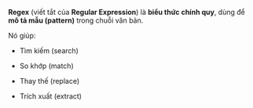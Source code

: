 **Regex** (viết tắt của **Regular Expression**) là **biểu thức chính quy**, dùng để **mô tả mẫu (pattern)** trong chuỗi văn bản.

Nó giúp:

- Tìm kiếm (search)

- So khớp (match)

- Thay thế (replace)

- Trích xuất (extract)